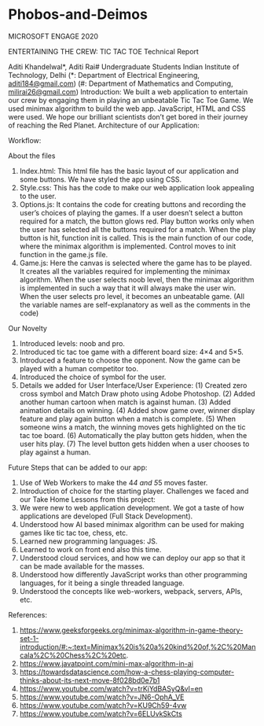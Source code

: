 # Phobos-and-Deimos
MICROSOFT ENGAGE 2020









ENTERTAINING THE CREW: TIC TAC TOE
Technical Report












Aditi Khandelwal*, Aditi Rai#
Undergraduate Students
Indian Institute of Technology, Delhi
(*: Department of Electrical Engineering, aditi184@gmail.com)
(#: Department of Mathematics and Computing, milirai26@gmail.com)
Introduction:  We built a web application to entertain our crew by engaging them in playing an unbeatable Tic Tac Toe Game. We used minimax algorithm to build the web app. JavaScript, HTML and CSS were used. We hope our brilliant scientists don’t get bored in their journey of reaching the Red Planet.
Architecture of our Application:




      



Workflow:

 



About the files 
1.	Index.html: This html file has the basic layout of our application and some buttons. We have styled the app using CSS.
2.	Style.css: This has the code to make our web application look appealing to the user.
3.	Options.js: It contains the code for creating buttons and recording the user’s choices of playing the games. If a user doesn’t select a button required for a match, the button glows red. Play button works only when the user has selected all the buttons required for a match. When the play button is hit, function init is called. This is the main function of our code, where the minimax algorithm is implemented. Control moves to init function in the game.js file.
4.	Game.js: Here the canvas is selected where the game has to be played. It creates all the variables required for implementing the minimax algorithm. When the user selects noob level, then the minimax algorithm is implemented in such a way that it will always make the user win. When the user selects pro level, it becomes an unbeatable game. 
(All the variable names are self-explanatory as well as the comments in the code)

Our Novelty
1.	Introduced levels: noob and pro.
2.	Introduced tic tac toe game with a different board size: 4×4 and 5×5.
3.	Introduced a feature to choose the opponent. Now the game can be played with a human competitor too. 
4.	Introduced the choice of symbol for the user. 
5.	Details we added for User Interface/User Experience:
(1)	Created zero cross symbol and Match Draw photo using Adobe Photoshop.
(2)	Added another human cartoon when match is against human.
(3)	Added animation details on winning.
(4)	Added show game over, winner display feature and play again button when a match is complete.
(5)	When someone wins a match, the winning moves gets highlighted on the tic tac toe board.
(6)	Automatically the play button gets hidden, when the user hits play.
(7)	The level button gets hidden when a user chooses to play against a human.

Future Steps that can be added to our app:
1)	Use of Web Workers to make the 4*4 and 5*5 moves faster.
2)	Introduction of choice for the starting player.
Challenges we faced and our Take Home Lessons from this project:
1)	We were new to web application development. We got a taste of how applications are developed (Full Stack Development).
2)	Understood how AI based minimax algorithm can be used for making games like tic tac toe, chess, etc.
3)	Learned new programming languages: JS.
4)	Learned to work on front end also this time. 
5)	Understood cloud services, and how we can deploy our app so that it can be made available for the masses.
6)	Understood how differently JavaScript works than other programming languages, for it being a single threaded language.
7)	Understood the concepts like web-workers, webpack, servers, APIs, etc.

References:
1)	https://www.geeksforgeeks.org/minimax-algorithm-in-game-theory-set-1-introduction/#:~:text=Minimax%20is%20a%20kind%20of,%2C%20Mancala%2C%20Chess%2C%20etc.
2)	https://www.javatpoint.com/mini-max-algorithm-in-ai
3)	https://towardsdatascience.com/how-a-chess-playing-computer-thinks-about-its-next-move-8f028bd0e7b1
4)	https://www.youtube.com/watch?v=trKjYdBASyQ&vl=en
5)	https://www.youtube.com/watch?v=JN6-OphA_VE
6)	https://www.youtube.com/watch?v=KU9Ch59-4vw
7)	https://www.youtube.com/watch?v=6ELUvkSkCts

